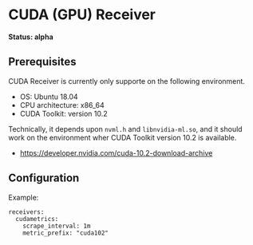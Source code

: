 # CUDA (GPU) Receiver

**Status: alpha**

## Prerequisites

CUDA Receiver is currently only supporte on the following environment.

* OS: Ubuntu 18.04
* CPU architecture: x86_64
* CUDA Toolkit: version 10.2

Technically, it depends upon `nvml.h` and `libnvidia-ml.so`, and it should work on the environment wher CUDA Toolkit version 10.2 is available.

* https://developer.nvidia.com/cuda-10.2-download-archive

## Configuration

Example:

```
receivers:
  cudametrics:
    scrape_interval: 1m
    metric_prefix: "cuda102"
```